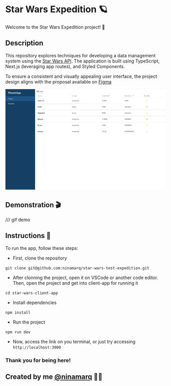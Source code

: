 # Star Wars Expedition 🪐

Welcome to the Star Wars Expedition project! 🚀

## Description

This repository explores techniques for developing a data management system using the [Star Wars API](https://swapi.dev/). The application is built using TypeScript, Next.js (leveraging app routes), and Styled Components.

To ensure a consistent and visually appealing user interface, the project design aligns with the proposal available on [Figma](https://www.figma.com/file/LUmB3DVIrCS5zVME8zfeQu/Front-technical-challenge?type=design&node-id=1-8)

<img src="./star-wars-client-app/src/assets/preview-figma-img.png" />

## Demonstration 🎬

/// gif demo

## Instructions 📑

To run the app, follow these steps:

- First, clone the repository

```
git clone git@github.com:ninamarq/star-wars-test-expedition.git
```

- After clonning the project, open it on VSCode or another code editor. Then, open the project and get into client-app for running it

```
cd star-wars-client-app
```

- Install dependencies

```
npm install
```

- Run the project

```
npm run dev
```

- Now, access the link on you terminal, or just try accessing `http://localhost:3000`

### Thank you for being here!

## Created by me [@ninamarq](https://www.github.com/ninamarq) 🚀✨
